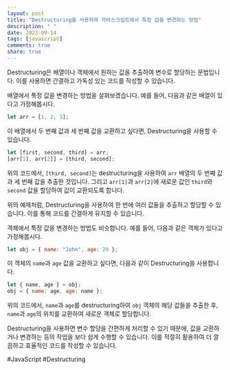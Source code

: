 ```yaml
---
layout: post
title: "Destructuring을 사용하여 자바스크립트에서 특정 값을 변경하는 방법"
description: " "
date: 2023-09-14
tags: [javascript]
comments: true
share: true
---
```


Destructuring은 배열이나 객체에서 원하는 값을 추출하여 변수로 할당하는 문법입니다. 이를 사용하면 간결하고 가독성 있는 코드를 작성할 수 있습니다.

배열에서 특정 값을 변경하는 방법을 살펴보겠습니다. 예를 들어, 다음과 같은 배열이 있다고 가정해봅시다.

```javascript
let arr = [1, 2, 3];
```

이 배열에서 두 번째 값과 세 번째 값을 교환하고 싶다면, Destructuring을 사용할 수 있습니다.

```javascript
let [first, second, third] = arr;
[arr[1], arr[2]] = [third, second];
```

위의 코드에서, `[third, second]`는 destructuring을 사용하여 `arr` 배열의 두 번째 값과 세 번째 값을 추출한 것입니다. 그리고 `arr[1]`과 `arr[2]`에 새로운 값인 `third`와 `second` 값을 할당하여 값이 교환되도록 합니다.

위의 예제처럼, Destructuring을 사용하여 한 번에 여러 값들을 추출하고 할당할 수 있습니다. 이를 통해 코드를 간결하게 유지할 수 있습니다.

객체에서 특정 값을 변경하는 방법도 비슷합니다. 예를 들어, 다음과 같은 객체가 있다고 가정해봅시다.

```javascript
let obj = { name: "John", age: 20 };
```

이 객체의 `name`과 `age` 값을 교환하고 싶다면, 다음과 같이 Destructuring을 사용합니다.

```javascript
let { name, age } = obj;
obj = { name: age, age: name };
```

위의 코드에서, `name`과 `age`를 destructuring하여 `obj` 객체의 해당 값들을 추출한 후, `name`과 `age`의 위치를 교환하여 새로운 객체로 할당합니다.

Destructuring을 사용하면 변수 할당을 간편하게 처리할 수 있기 때문에, 값을 교환하거나 변경하는 등의 작업을 보다 쉽게 수행할 수 있습니다. 이를 적절히 활용하여 더 깔끔하고 효율적인 코드를 작성할 수 있습니다.

#JavaScript #Destructuring